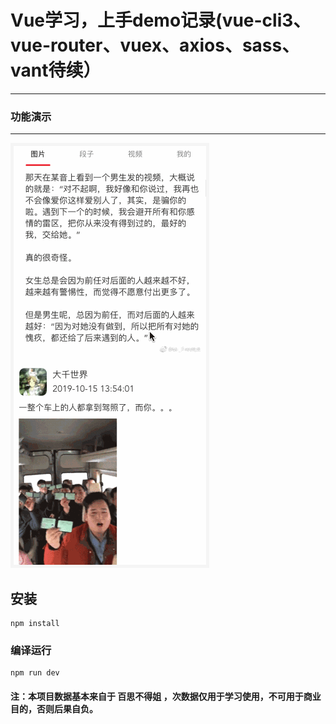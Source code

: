 # Vue学习，上手demo记录(vue-cli3、vue-router、vuex、axios、sass、vant待续）
---

### 功能演示
---

<img style="background-color:#f5f5f5;padding:5px;" src="./screenshot/demo.gif"/>

## 安装
```
npm install
```

### 编译运行
```
npm run dev

```

#### 注：本项目数据基本来自于 百思不得姐 ，次数据仅用于学习使用，不可用于商业目的，否则后果自负。